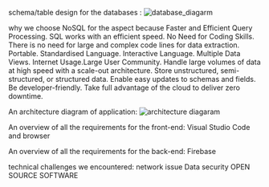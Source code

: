 
 schema/table design for the databases :
 ![database_diagarm](https://user-images.githubusercontent.com/71631447/207441051-4c5a17be-7eb9-4ba4-a3a2-2b0ef220d352.png)
 
why we choose NoSQL for the aspect because Faster and Efficient Query Processing. SQL works with an efficient speed. No Need for Coding Skills. There is no need for large and complex code lines for data extraction. Portable. Standardised Language. Interactive Language. Multiple Data Views. Internet Usage.Large User Community.
Handle large volumes of data at high speed with a scale-out architecture.
Store unstructured, semi-structured, or structured data.
Enable easy updates to schemas and fields.
Be developer-friendly.
Take full advantage of the cloud to deliver zero downtime.

 
 An architecture diagram of application:
![architecture diagaram](https://user-images.githubusercontent.com/71631447/207440494-fb2ce5c2-8dfb-4551-a4b6-9aefc2518e19.png)

An overview of all the requirements for the front-end:
Visual Studio Code and browser

An overview of all the requirements for the back-end:
Firebase

technical challenges we encountered:
network issue
Data security
OPEN SOURCE SOFTWARE

